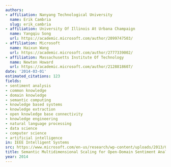 ```yaml
---
authors:
- affiliation: Nanyang Technological University
  name: Erik Cambria
  slug: erik_cambria
- affiliation: University Of Illinois At Urbana Champaign
  name: Yangqiu Song
  url: https://academic.microsoft.com/author/2099747503/
- affiliation: Microsoft
  name: Haixun Wang
  url: https://academic.microsoft.com/author/2777339002/
- affiliation: Massachusetts Institute Of Technology
  name: Newton Howard
  url: https://academic.microsoft.com/author/2128818607/
date: '2014-03-01'
estimated_citations: 123
fields:
- sentiment analysis
- common knowledge
- domain knowledge
- semantic computing
- knowledge based systems
- knowledge extraction
- open knowledge base connectivity
- knowledge engineering
- natural language processing
- data science
- computer science
- artificial intelligence
in: IEEE Intelligent Systems
src: https://www.microsoft.com/en-us/research/wp-content/uploads/2013/01/paper.pdf
title: Semantic Multidimensional Scaling for Open-Domain Sentiment Analysis
year: 2014
---
```

